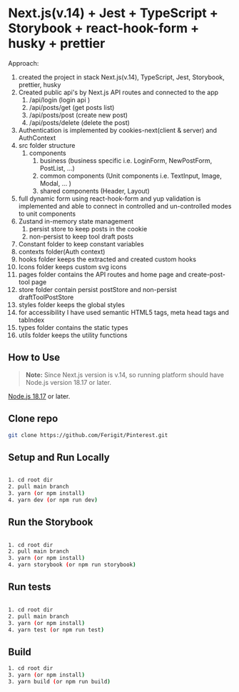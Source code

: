 # Next.js(v.14) + Jest + TypeScript + Storybook + react-hook-form + husky + prettier

Approach:
1. created the project in stack Next.js(v.14), TypeScript, Jest, Storybook, prettier, husky
2. Created public api's by Next.js API routes and connected to the app
    1. /api/login (login api )
    2. /api/posts/get (get posts list)
    3. /api/posts/post (create new post)
    4. /api/posts/delete (delete the post)
3. Authentication is implemented by cookies-next(client & server) and AuthContext 
4. src folder structure
    1. components 
        1. business (business specific i.e. LoginForm, NewPostForm, PostList, ...)
        2. common components (Unit components i.e. TextInput, Image, Modal, ... )
        3. shared components (Header, Layout)
5. full dynamic form using react-hook-form and yup validation is implemented and able to connect in controlled and un-controlled modes to unit components
6. Zustand in-memory state management
    1. persist store to keep posts in the cookie  
    2. non-persist to keep tool draft posts
7. Constant folder to keep constant variables
8. contexts folder(Auth context)
9. hooks folder keeps the extracted and created custom hooks
10. Icons folder keeps custom svg icons
11. pages folder contains the API routes and home page and create-post-tool page 
12. store folder contain persist postStore and non-persist draftToolPostStore
13. styles folder keeps the global styles
14. for accessibility I have used semantic HTML5 tags, meta head tags and tabIndex
15. types folder contains the static types 
16. utils folder keeps the utility functions


## How to Use
> **Note:** Since Next.js version is v.14, so running platform should have Node.js version 18.17 or later.

[Node.js 18.17](https://nodejs.org/en) or later.


## Clone repo
```bash
git clone https://github.com/Ferigit/Pinterest.git
```

## Setup and Run Locally
```bash

1. cd root dir
2. pull main branch
3. yarn (or npm install)
4. yarn dev (or npm run dev)

```
## Run the Storybook
```bash

1. cd root dir
2. pull main branch
3. yarn (or npm install)
4. yarn storybook (or npm run storybook)

```
## Run tests
```bash

1. cd root dir
2. pull main branch
3. yarn (or npm install)
4. yarn test (or npm run test)

```
## Build

```bash
1. cd root dir
3. yarn (or npm install)
3. yarn build (or npm run build)
```


